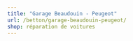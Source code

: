 ```yaml
---
title: "Garage Beaudouin - Peugeot"
url: /betton/garage-beaudouin-peugeot/
shop: réparation de voitures
---
```

